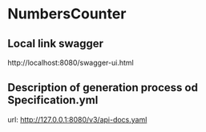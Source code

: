 # NumbersCounter

## Local link swagger
http://localhost:8080/swagger-ui.html


## Description of generation process od Specification.yml
url: http://127.0.0.1:8080/v3/api-docs.yaml

